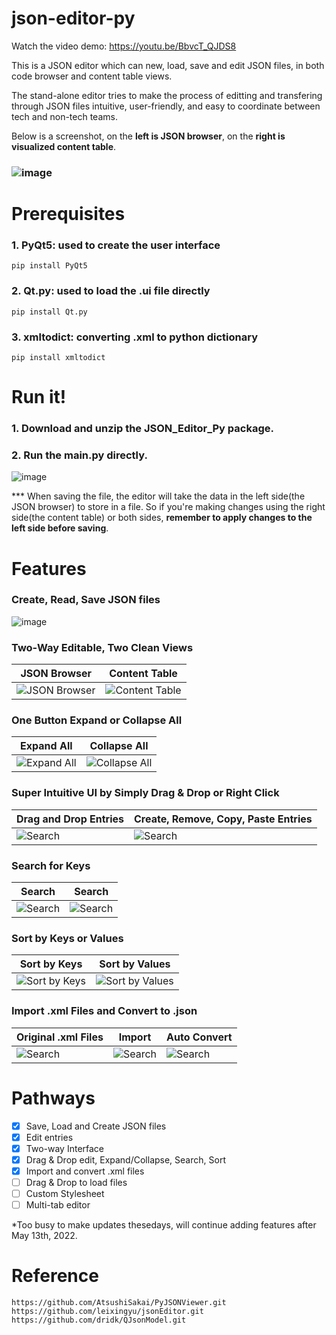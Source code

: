 # json-editor-py
Watch the video demo: https://youtu.be/BbvcT_QJDS8

This is a JSON editor which can new, load, save and edit JSON files, in both code browser and content table views. 
	
The stand-alone editor tries to make the process of editting and transfering through JSON files intuitive, user-friendly, and easy to coordinate between tech and non-tech teams. 
	
Below is a screenshot, on the **left is JSON browser**, on the **right is visualized content table**. 
### ![image](https://user-images.githubusercontent.com/91817338/165051041-ce4ac3ac-080f-4c1e-b852-5babecf3ae6a.png)

# Prerequisites
### 1. PyQt5: used to create the user interface
	pip install PyQt5
### 2. Qt.py: used to load the .ui file directly
	pip install Qt.py
### 3. xmltodict: converting .xml to python dictionary
	pip install xmltodict

# Run it!
### 1. Download and unzip the JSON_Editor_Py package.
### 2. Run the main.py directly.
![image](https://user-images.githubusercontent.com/91817338/165061015-686cecb6-fd4d-47d8-8978-8f44d8d23dd7.png)

*** When saving the file, the editor will take the data in the left side(the JSON browser) to store in a file. So if you're making changes using the right side(the content table) or both sides, **remember to apply changes to the left side before saving**. 

# Features
### Create, Read, Save JSON files
![image](https://user-images.githubusercontent.com/91817338/165196956-56b55eaf-3041-4c1c-8aab-b2a677e07bec.png)

### Two-Way Editable, Two Clean Views
| JSON Browser | Content Table |
|-----|----|
| ![JSON Browser](https://user-images.githubusercontent.com/91817338/165064491-041a3869-99ea-4485-8c08-1909b7b49f7a.png) | ![Content Table](https://user-images.githubusercontent.com/91817338/165057632-90b170b4-3746-4eed-924d-177e628166f4.png) |

### One Button Expand or Collapse All
| Expand All | Collapse All |
|-----|----|
| ![Expand All](https://user-images.githubusercontent.com/91817338/165051692-ea129d28-adf0-4a6f-ae45-34275fb965b3.png) | ![Collapse All](https://user-images.githubusercontent.com/91817338/165051811-dd799748-11c2-4ef1-aeb4-45c400441388.png) |

### Super Intuitive UI by Simply Drag & Drop or Right Click
| Drag and Drop Entries | Create, Remove, Copy, Paste Entries |
|-----|----|
| ![Search](https://user-images.githubusercontent.com/91817338/165056643-5a8a8497-da0c-4812-a537-7da2e0dc1b08.png) | ![Search](https://user-images.githubusercontent.com/91817338/165056175-981e1d3b-ef3f-4538-95ca-53d9a8140c16.png) |

### Search for Keys
| Search | Search |
|-----|----|
| ![Search](https://user-images.githubusercontent.com/91817338/165058688-03a601ad-0845-4564-8b36-b50485229484.png) | ![Search](https://user-images.githubusercontent.com/91817338/165058942-f1c1fea9-cb8f-4fdc-9966-6d612c143825.png) |

### Sort by Keys or Values
| Sort by Keys | Sort by Values |
|-----|----|
| ![Sort by Keys](https://user-images.githubusercontent.com/91817338/165059511-68561154-a930-491e-a003-93d294a99171.png) | ![Sort by Values](https://user-images.githubusercontent.com/91817338/165059656-3f3fea7a-3d69-457d-b28d-48d310891512.png) |

### Import .xml Files and Convert to .json
| Original .xml Files | Import | Auto Convert |
|-----|----|----|
| ![Search](https://user-images.githubusercontent.com/91817338/165196460-ecc3edbc-52b5-4c6f-9452-1750458691e7.png) | ![Search](https://user-images.githubusercontent.com/91817338/165196584-7e9546c4-143d-4bef-bc74-3de9b695a978.png) | ![Search](https://user-images.githubusercontent.com/91817338/165196646-665eda0f-f605-49f6-87e7-2f94ac59be00.png) |

# Pathways
- [x] Save, Load and Create JSON files
- [x] Edit entries
- [x] Two-way Interface
- [x] Drag & Drop edit, Expand/Collapse, Search, Sort
- [x] Import and convert .xml files
- [ ] Drag & Drop to load files
- [ ] Custom Stylesheet
- [ ] Multi-tab editor

*Too busy to make updates thesedays, will continue adding features after May 13th, 2022.

# Reference
	https://github.com/AtsushiSakai/PyJSONViewer.git
	https://github.com/leixingyu/jsonEditor.git
	https://github.com/dridk/QJsonModel.git

